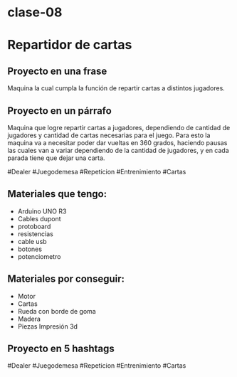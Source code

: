 # clase-08

# Repartidor de cartas

## Proyecto en una frase
Maquina la cual cumpla la función de repartir cartas a distintos jugadores. 

## Proyecto en un párrafo
Maquina que logre repartir cartas a jugadores, dependiendo de cantidad de jugadores y cantidad de cartas necesarias para el juego. Para esto la maquina va a necesitar poder dar vueltas en 360 grados, haciendo pausas las cuales van a variar dependiendo de la cantidad de jugadores, y en cada parada tiene que dejar una carta.

#Dealer #Juegodemesa #Repeticion #Entrenimiento #Cartas 

## Materiales que tengo:

* Arduino UNO R3
* Cables dupont
* protoboard
* resistencias
* cable usb
* botones
* potenciometro

## Materiales por conseguir:
* Motor
* Cartas
* Rueda con borde de goma
* Madera
* Piezas Impresión 3d


## Proyecto en 5 hashtags
  #Dealer #Juegodemesa #Repeticion #Entrenimiento #Cartas 


